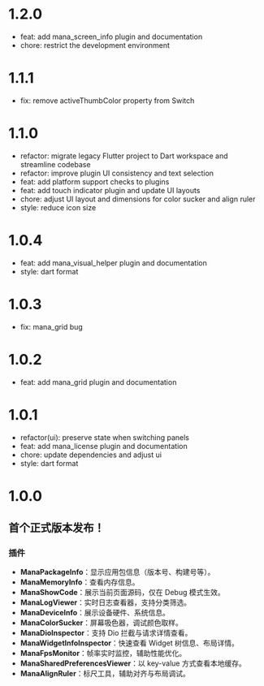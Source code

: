 # 1.2.0

- feat: add mana_screen_info plugin and documentation
- chore: restrict the development environment

# 1.1.1

- fix: remove activeThumbColor property from Switch

# 1.1.0

- refactor: migrate legacy Flutter project to Dart workspace and streamline codebase
- refactor: improve plugin UI consistency and text selection
- feat: add platform support checks to plugins
- feat: add touch indicator plugin and update UI layouts
- chore: adjust UI layout and dimensions for color sucker and align ruler
- style: reduce icon size

# 1.0.4

- feat: add mana_visual_helper plugin and documentation
- style: dart format

# 1.0.3

- fix: mana_grid bug

# 1.0.2

- feat: add mana_grid plugin and documentation

# 1.0.1

- refactor(ui): preserve state when switching panels
- feat: add mana_license plugin and documentation
- chore: update dependencies and adjust ui
- style: dart format

# 1.0.0

## 首个正式版本发布！

### 插件

- **ManaPackageInfo**：显示应用包信息（版本号、构建号等）。
- **ManaMemoryInfo**：查看内存信息。
- **ManaShowCode**：展示当前页面源码，仅在 Debug 模式生效。
- **ManaLogViewer**：实时日志查看器，支持分类筛选。
- **ManaDeviceInfo**：展示设备硬件、系统信息。
- **ManaColorSucker**：屏幕吸色器，调试颜色取样。
- **ManaDioInspector**：支持 Dio 拦截与请求详情查看。
- **ManaWidgetInfoInspector**：快速查看 Widget 树信息、布局详情。
- **ManaFpsMonitor**：帧率实时监控，辅助性能优化。
- **ManaSharedPreferencesViewer**：以 key-value 方式查看本地缓存。
- **ManaAlignRuler**：标尺工具，辅助对齐与布局调试。